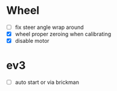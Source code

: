 # Wheel
* [ ] fix steer angle wrap around
* [x] wheel proper zeroing when calibrating
* [x] disable motor

# ev3
* [ ] auto start or via brickman
